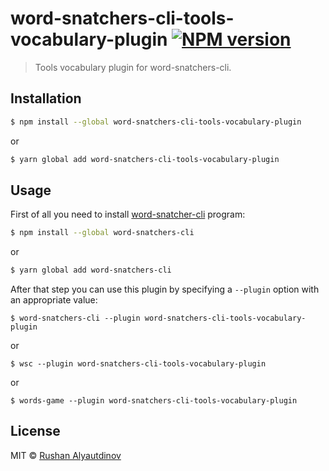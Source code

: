 # word-snatchers-cli-tools-vocabulary-plugin [![NPM version][npm-image]][npm-url]

> Tools vocabulary plugin for word-snatchers-cli.

## Installation

```sh
$ npm install --global word-snatchers-cli-tools-vocabulary-plugin
```

or

```sh
$ yarn global add word-snatchers-cli-tools-vocabulary-plugin
```

## Usage

First of all you need to install [word-snatcher-cli](https://github.com/akgondber/word-snatchers-cli) program:

```sh
$ npm install --global word-snatchers-cli
```

or

```sh
$ yarn global add word-snatchers-cli
```

After that step you can use this plugin by specifying a `--plugin` option with an appropriate value:

```shell
$ word-snatchers-cli --plugin word-snatchers-cli-tools-vocabulary-plugin
```

or

```shell
$ wsc --plugin word-snatchers-cli-tools-vocabulary-plugin
```

or

```shell
$ words-game --plugin word-snatchers-cli-tools-vocabulary-plugin
```

## License

MIT © [Rushan Alyautdinov](https://github.com/akgondber)

[npm-image]: https://img.shields.io/npm/v/word-snatchers-cli-tools-vocabulary-plugin.svg?style=flat
[npm-url]: https://npmjs.org/package/word-snatchers-cli-tools-vocabulary-plugin
